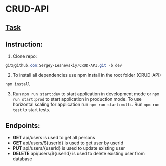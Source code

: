 # CRUD-API
 ## [Task](https://github.com/AlreadyBored/nodejs-assignments/blob/main/assignments/crud-api/assignment.md)
## Instruction:
1. Clone repo:
 ``` powershell 
git@github.com:Sergey-Lesnevskiy/CRUD-API.git -b dev 
```
2. To install all dependencies use npm install in the root folder (CRUD-API)
``` powershell 
npm install
```
3) Run ```npm run start:dev``` to start application in development mode or ```npm run start:prod``` to start application in production mode.
To use horizontal scaling for application run ```npm run start:multi```. Run ```npm run test``` to start tests.

## Endpoints:
- **GET** api/users is used to get all persons  
- **GET** api/users/${userId} is used to get user by userId
- **PUT** api/users/{userId} is used to update existing user
- **DELETE** api/users/${userId} is used to delete existing user from database
